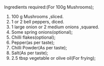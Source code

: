 Ingredients required:(For 100g Mushrooms);
1) 100 g Mushrooms ,sliced.
2) 1 or 2 bell peppers, diced.
3) 1 large onion or 2 medium onions ,squared.
4) Some spring onions(optional);
5) Chilli flakes(optional);
6) Pepper(as per taste);
7) Chilli Powder(As per taste);
8) Salt(As per taste);
9) 2.5 tbsp vegetable or olive oil(For frying);
